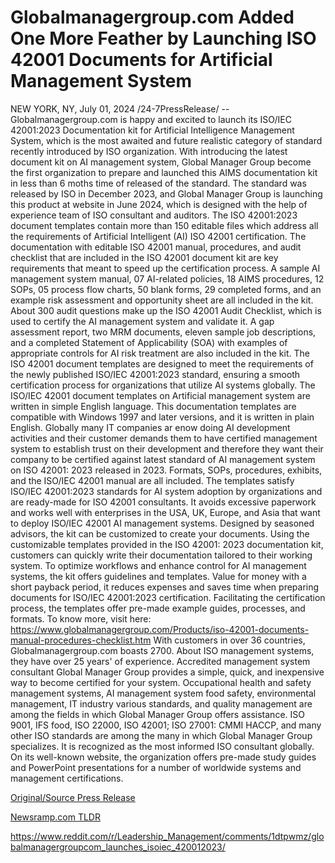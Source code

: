 # Globalmanagergroup.com Added One More Feather by Launching ISO 42001 Documents for Artificial Management System

NEW YORK, NY, July 01, 2024 /24-7PressRelease/ -- Globalmanagergroup.com is happy and excited to launch its ISO/IEC 42001:2023 Documentation kit for Artificial Intelligence Management System, which is the most awaited and future realistic category of standard recently introduced by ISO organization. With introducing the latest document kit on AI management system, Global Manager Group become the first organization to prepare and launched this AIMS documentation kit in less than 6 moths time of released of the standard.   The standard was released by ISO in December 2023, and Global Manager Group is launching this product at website in June 2024, which is designed with the help of experience team of ISO consultant and auditors. The ISO 42001:2023 document templates contain more than 150 editable files which address all the requirements of Artificial Intelligent (AI) ISO 42001 certification.   The documentation with editable ISO 42001 manual, procedures, and audit checklist that are included in the ISO 42001 document kit are key requirements that meant to speed up the certification process. A sample AI management system manual, 07 AI-related policies, 18 AIMS procedures, 12 SOPs, 05 process flow charts, 50 blank forms, 29 completed forms, and an example risk assessment and opportunity sheet are all included in the kit. About 300 audit questions make up the ISO 42001 Audit Checklist, which is used to certify the AI management system and validate it. A gap assessment report, two MRM documents, eleven sample job descriptions, and a completed Statement of Applicability (SOA) with examples of appropriate controls for AI risk treatment are also included in the kit. The ISO 42001 document templates are designed to meet the requirements of the newly published ISO/IEC 42001:2023 standard, ensuring a smooth certification process for organizations that utilize AI systems globally.  The ISO/IEC 42001 document templates on Artificial management system are written in simple English language. This documentation templates are compatible with Windows 1997 and later versions, and it is written in plain English. Globally many IT companies ar enow doing AI development activities and their customer demands them to have certified management system to establish trust on their development and therefore they want their company to be certified against latest standard of AI management system on ISO 42001: 2023 released in 2023. Formats, SOPs, procedures, exhibits, and the ISO/IEC 42001 manual are all included. The templates satisfy ISO/IEC 42001:2023 standards for AI system adoption by organizations and are ready-made for ISO 42001 consultants. It avoids excessive paperwork and works well with enterprises in the USA, UK, Europe, and Asia that want to deploy ISO/IEC 42001 AI management systems. Designed by seasoned advisors, the kit can be customized to create your documents.  Using the customizable templates provided in the ISO 42001: 2023 documentation kit, customers can quickly write their documentation tailored to their working system. To optimize workflows and enhance control for AI management systems, the kit offers guidelines and templates. Value for money with a short payback period, it reduces expenses and saves time when preparing documents for ISO/IEC 42001:2023 certification. Facilitating the certification process, the templates offer pre-made example guides, processes, and formats. To know more, visit here: https://www.globalmanagergroup.com/Products/iso-42001-documents-manual-procedures-checklist.htm  With customers in over 36 countries, Globalmanagergroup.com boasts 2700. About ISO management systems, they have over 25 years' of experience. Accredited management system consultant Global Manager Group provides a simple, quick, and inexpensive way to become certified for your system. Occupational health and safety management systems, AI management system food safety, environmental management, IT industry various standards, and quality management are among the fields in which Global Manager Group offers assistance. ISO 9001, IFS food, ISO 22000, ISO 42001; ISO 27001: CMMI HACCP, and many other ISO standards are among the many in which Global Manager Group specializes. It is recognized as the most informed ISO consultant globally. On its well-known website, the organization offers pre-made study guides and PowerPoint presentations for a number of worldwide systems and management certifications. 

[Original/Source Press Release](https://www.24-7pressrelease.com/press-release/512163/globalmanagergroupcom-added-one-more-feather-by-launching-iso-42001-documents-for-artificial-management-system)
                    

[Newsramp.com TLDR](None) 

https://www.reddit.com/r/Leadership_Management/comments/1dtpwmz/globalmanagergroupcom_launches_isoiec_420012023/